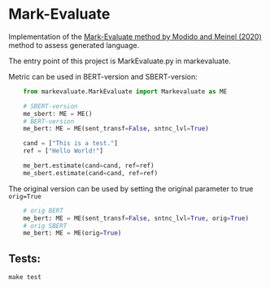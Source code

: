 # Mark-Evaluate 

Implementation of the [Mark-Evaluate method by Modido and Meinel (2020)](https://arxiv.org/abs/2010.04606) method to assess generated language.

The entry point of this project is MarkEvaluate.py in markevaluate.

Metric can be used in BERT-version and SBERT-version:

```python
    from markevaluate.MarkEvaluate import Markevaluate as ME

    # SBERT-version
    me_sbert: ME = ME()
    # BERT-version
    me_bert: ME = ME(sent_transf=False, sntnc_lvl=True)

    cand = ["This is a test."]
    ref = ["Hello World!"]

    me_bert.estimate(cand=cand, ref=ref)
    me_sbert.estimate(cand=cand, ref=ref)
```

The original version can be used by setting the original parameter to true `orig=True`

```python
    # orig BERT
    me_bert: ME = ME(sent_transf=False, sntnc_lvl=True, orig=True)
    # orig SBERT
    me_bert: ME = ME(orig=True)
``` 

## Tests:
```make test``` 